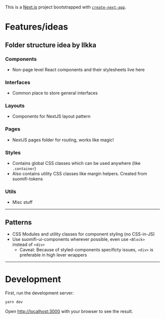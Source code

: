 This is a [Next.js](https://nextjs.org/) project bootstrapped with [`create-next-app`](https://github.com/vercel/next.js/tree/canary/packages/create-next-app).

# Features/ideas

## Folder structure idea by Ilkka

### Components

- Non-page level React components and their stylesheets live here

### Interfaces

- Common place to store general interfaces

### Layouts

- Components for NextJS layout pattern

### Pages

- NextJS pages folder for routing, works like magic!

### Styles

- Contains global CSS classes which can be used anywhere (like `.container`)
- Also contains utility CSS classes like margin helpers. Created from suomifi-tokens

### Utils

- Misc stuff

---

## Patterns

- CSS Modules and utility classes for component styling (no CSS-in-JS)
- Use suomifi-ui-components wherever possible, even use `<Block>` instead of `<div>`
  - Caveat: Because of styled-components specificty issues, `<div>` is preferable in high lever wrappers

---

# Development

First, run the development server:

```bash
yarn dev
```

Open [http://localhost:3000](http://localhost:3000) with your browser to see the result.
